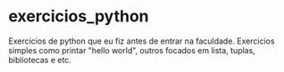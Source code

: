 # exercicios_python
Exercicios de python que eu fiz antes de entrar na faculdade. 
Exercicios simples como printar "hello world", outros focados em lista, tuplas, bibliotecas e etc.
